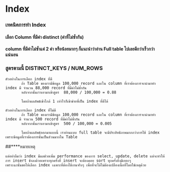 # Index

### เทคนิคการทำ Index

#### เลือก Column ที่มีค่า distinct (ค่าที่ไม่ซ้ำกัน)
#### column ที่มีค่าไม่ซ้ำแค่ 2 ค่า หรือน้อยมากๆ ก็แนะนำว่าอ่าน Full table ไปเลยดีกว่าเร็วกว่าแน่นอน
###  สูตรตามนี้ DISTINCT_KEYS / NUM_ROWS

```text
ตัวอย่างในการเลือก index ที่ดี
       ถ้า Table ของเรามีข้อมูล 100,000 record และใน column ที่เราต้องการจะนำมาทำ index มี จำนวน 88,000 record ที่มีค่าไม่ซ้ำกัน
       หลังจากนั้นเราเอามาเข้าสูตร  88,000 / 100,000 = 0.88

       โดยถ้าผลลัพธ์เข้าใกล้ 1 เท่าไรก็เข้าข่ายที่เป็น index ที่ดีได้
```
```text
ตัวอย่างในการเลือก index ที่ไม่ดี
       ถ้า Table ของเรามีข้อมูล 100,000 record และใน column ที่เราต้องการจะนำมาทำ index มี จำนวน 500 record ที่มีค่าไม่ซ้ำกัน
       หลังจากนั้นเราเอามาเข้าสูตร  500 / 100,000 = 0.005 

       โดยถ้าผลลัพธ์ออกมาแบบนี้ เราอ่านแบบ full table จะมีประสิทธิภาพมากกว่าการใช้ index เพราะข้อมูลที่เราต้องการนั้นเป็นส่วนมากใน Table
```
##****หมายเหตุ
```text
แต่อย่าลืมว่า index มีผลช่วยเพิ่ม performance ของการ select, update, delete แต่จะทำให้การ insert ช้าลงด้วยเพราะทุกครั้งที่ insert จะต้องคอย sort ทุกครั้งยิ่งมีเยอะๆ
เพราะฉะนั้นขอให้เลือก index เฉพาะที่ต้องใช้งานจริงๆ เพื่อที่จะได้ไม่ต้องเปลืองเนื้อที่โดยใช่เหตุด้วย
```
